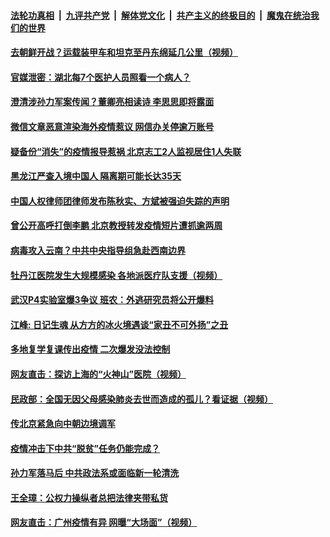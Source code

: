 

####  [法轮功真相](../../../../basic/blob/master/README.md?t=04262101) &nbsp;|&nbsp; [九评共产党](../../../../9ping.md/blob/master/README.md?t=04262101) &nbsp;|&nbsp; [解体党文化](../../../../jtdwh.md/blob/master/README.md?t=04262101)  &nbsp;|&nbsp; [共产主义的终极目的](../../../../gczydzjmd.md/blob/master/README.md?t=04262101) &nbsp;|&nbsp; [魔鬼在统治我们的世界](../../../../mgztzwmdsj.md/blob/master/README.md?t=04262101) 

#### [去朝鲜开战？运载装甲车和坦克至丹东绵延几公里（视频）](../pages/soh5/371494.md?t=04262101) 
#### [官媒泄密：湖北每7个医护人员照看一个病人？](../pages/soh5/371506.md?t=04262101) 
#### [澄清涉孙力军案传闻？董卿亮相读诗 李思思即将露面](../pages/soh5/371476.md?t=04262101) 
#### [微信文章恶意渲染海外疫情惹议 网信办关停逾万账号](../pages/soh5/371452.md?t=04262101) 
#### [疑备份“消失”的疫情报导惹祸 北京志工2人监视居住1人失联](../pages/soh5/371413.md?t=04262101) 
#### [黑龙江严查入境中国人 隔离期可能长达35天](../pages/soh5/371419.md?t=04262101) 
#### [中国人权律师团律师发布陈秋实、方斌被强迫失踪的声明](../pages/soh5/371404.md?t=04262101) 
#### [曾公开高呼打倒李鹏 北京教授转发疫情短片遭抓逾两周](../pages/soh5/371395.md?t=04262101) 
#### [病毒攻入云南？中共中央指导组急赴西南边界](../pages/soh5/371335.md?t=04262101) 
#### [牡丹江医院发生大规模感染  各地派医疗队支援（视频）](../pages/soh5/371353.md?t=04262101) 
#### [武汉P4实验室爆3争议 班农：外逃研究员将公开爆料](../pages/soh5/371380.md?t=04262101) 
#### [江峰: 日记生魂 从方方的冰火境遇谈“家丑不可外扬”之丑](../pages/soh5/371341.md?t=04262101) 
#### [多地复学复课传出疫情 二次爆发没法控制](../pages/soh5/371293.md?t=04262101) 
#### [网友直击：探访上海的“火神山”医院（视频）](../pages/soh5/371275.md?t=04262101) 
#### [民政部：全国无因父母感染肺炎去世而造成的孤儿？看证据（视频）](../pages/soh5/371254.md?t=04262101) 
#### [传北京紧急向中朝边境调军](../pages/soh5/371245.md?t=04262101) 
#### [疫情冲击下中共“脱贫”任务仍能完成？](../pages/soh5/371200.md?t=04262101) 
#### [孙力军落马后 中共政法系或面临新一轮清洗](../pages/soh5/371152.md?t=04262101) 
#### [王全璋：公权力操纵者总把法律夹带私货](../pages/soh5/371155.md?t=04262101) 
#### [网友直击：广州疫情有异 网曝“大场面”（视频）](../pages/soh5/371134.md?t=04262101) 
